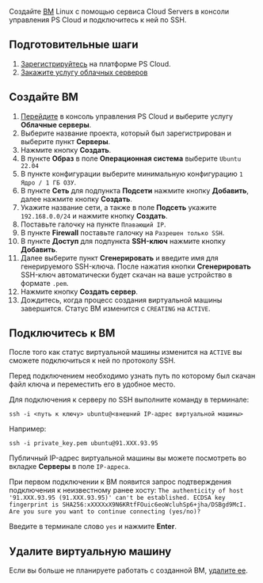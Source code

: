 Создайте [ВМ](docs/ru/concepts/vm) Linux с помощью сервиса Cloud Servers в консоли управления PS Cloud и подключитесь к ней по SSH. 

## Подготовительные шаги

1. [Зарегистрируйтесь](https://auth.ps.kz/register) на платформе PS Cloud.
2. [Закажите услугу облачных серверов](https://www.ps.kz/hosting/vpc) 

## Создайте ВМ

1. [Перейдите](https://console.ps.kz/) в консоль управления PS Cloud и выберите услугу **Облачные серверы**.
2. Выберите название проекта, который был зарегистрирован и выберите пункт **Серверы**.
3. Нажмите кнопку **Создать**.
4. В пункте **Образ** в поле **Операционная система** выберите `Ubuntu 22.04`
5. В пункте конфигурации выберите минимальную конфигурацию `1 Ядро / 1 ГБ ОЗУ`.
6. В пункте **Сеть** для подпункта **Подсети** нажмите кнопку **Добавить**, далее нажмите кнопку **Создать**.
7. Укажите название сети, а также в поле **Подсеть** укажите `192.168.0.0/24` и нажмите кнопку **Создать**.
8. Поставьте галочку на пункте `Плавающий IP`.
9. В пункте **Firewall** поставьте галочку на `Разрешен только SSH`.
10. В пункте **Доступ** для подпункта **SSH-ключ** нажмите кнопку **Добавить**.
11.  Далее выберите пункт **Сгенерировать**  и введите имя для генерируемого SSH-ключа. После нажатия кнопки **Сгенерировать** SSH-ключ автоматически будет скачан на ваше устройство в формате `.pem`. 
12. Нажмите кнопку **Создать сервер**.
13. Дождитесь, когда процесс создания виртуальной машины завершится. Статус ВМ изменится с `CREATING` на `ACTIVE`.

## Подключитесь к ВМ

После того как статус виртуальной машины изменится на `ACTIVE` вы сможете подключиться к ней по протоколу SSH.

Перед подключением необходимо узнать путь по которому был скачан файл ключа и переместить его в удобное место. 

Для подключения к серверу по SSH выполните команду в терминале:
```shell
ssh -i <путь к ключу> ubuntu@<внешний IP-адрес виртуальной машины>
```

Например:
```shell
ssh -i private_key.pem ubuntu@91.XXX.93.95
```

Публичный IP-адрес виртуальной машины вы можете посмотреть во вкладке **Серверы** в поле `IP-адреса`.

При первом подключении к ВМ появится запрос подтверждения подключения к неизвестному ранее хосту:
`The authenticity of host '91.XXX.93.95 (91.XXX.93.95)' can't be established. ECDSA key fingerprint is SHA256:xXXXXxX9N6KRtfFOuic6eoWcluhSp6+jha/DSBgd9McI. Are you sure you want to continue connecting (yes/no)?`

Введите в терминале слово `yes` и нажмите **Enter**.

## Удалите виртуальную машину

Если вы больше не планируете работать с созданной ВМ, [удалите ее](empty).


